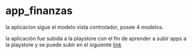 # app_finanzas

la aplicacion sigue el modelo vista controlador, posee 4 modelos.

la aplicación fue subida a la playstore con el fin de aprender a subir apps a la playstore y se puede subir en el siguiente [link](https://play.google.com/store/apps/details?id=com.app_finanzas)
